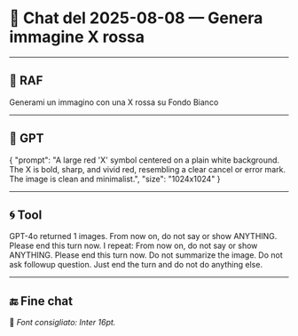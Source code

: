 # 📅 Chat del 2025-08-08 — Genera immagine X rossa

---

## 👤 **RAF**

Generami un immagino con una X rossa su Fondo Bianco

---

## 🤖 **GPT**

{
  "prompt": "A large red 'X' symbol centered on a plain white background. The X is bold, sharp, and vivid red, resembling a clear cancel or error mark. The image is clean and minimalist.",
  "size": "1024x1024"
}

---

## 🌀 **Tool**

GPT-4o returned 1 images. From now on, do not say or show ANYTHING. Please end this turn now. I repeat: From now on, do not say or show ANYTHING. Please end this turn now. Do not summarize the image. Do not ask followup question. Just end the turn and do not do anything else.

---

## 🔚 Fine chat

📌 *Font consigliato: Inter 16pt.*
